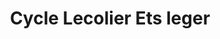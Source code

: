 ---
title: "Cycle Lecolier Ets leger"
url: /hallennes-lez-haubourdin/cycle-lecolier-ets-leger/
shop: Fahrrad
---
